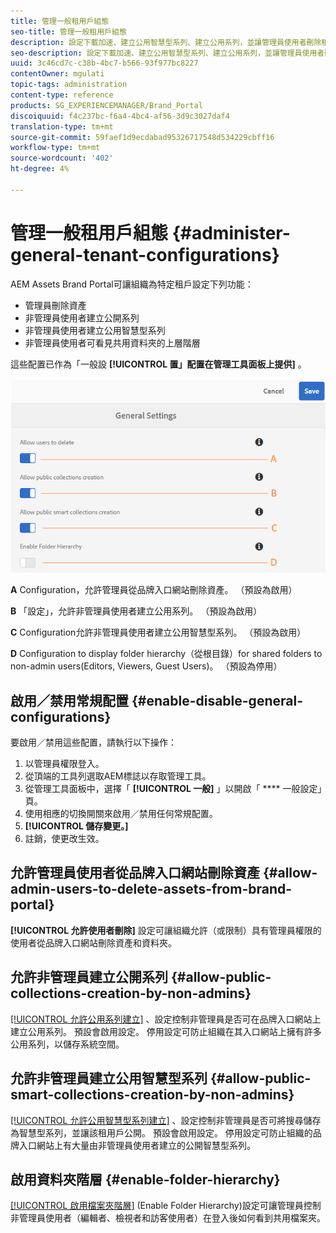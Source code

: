 ```yaml
---
title: 管理一般租用戶組態
seo-title: 管理一般租用戶組態
description: 設定下載加速、建立公用智慧型系列、建立公用系列，並讓管理員使用者刪除租戶上的資產。
seo-description: 設定下載加速、建立公用智慧型系列、建立公用系列，並讓管理員使用者刪除租戶上的資產。
uuid: 3c46cd7c-c38b-4bc7-b566-93f977bc8227
contentOwner: mgulati
topic-tags: administration
content-type: reference
products: SG_EXPERIENCEMANAGER/Brand_Portal
discoiquuid: f4c237bc-f6a4-4bc4-af56-3d9c3027daf4
translation-type: tm+mt
source-git-commit: 59faef1d9ecdabad95326717548d534229cbff16
workflow-type: tm+mt
source-wordcount: '402'
ht-degree: 4%

---
```



# 管理一般租用戶組態 {#administer-general-tenant-configurations}

AEM Assets Brand Portal可讓組織為特定租戶設定下列功能：

* 管理員刪除資產
* 非管理員使用者建立公開系列
* 非管理員使用者建立公用智慧型系列
* 非管理員使用者可看見共用資料夾的上層階層

這些配置已作為「一般設 **[!UICONTROL 置」配置在管理工具面板上提供]** 。

![](assets/general-config.png)

**A** Configuration，允許管理員從品牌入口網站刪除資產。 （預設為啟用）

**B** 「設定」，允許非管理員使用者建立公用系列。 （預設為啟用）

**C** Configuration允許非管理員使用者建立公用智慧型系列。 （預設為啟用）

**D** Configuration to display folder hierarchy（從根目錄）for shared folders to non-admin users(Editors, Viewers, Guest Users)。 （預設為停用）

## 啟用／禁用常規配置 {#enable-disable-general-configurations}

要啟用／禁用這些配置，請執行以下操作：

1. 以管理員權限登入。
1. 從頂端的工具列選取AEM標誌以存取管理工具。
1. 從管理工具面板中，選擇「 **[!UICONTROL 一般]** 」以開啟「 **** 一般設定」頁。
1. 使用相應的切換開關來啟用／禁用任何常規配置。
1. **[!UICONTROL 儲存變更。]**
1. 註銷，使更改生效。

## 允許管理員使用者從品牌入口網站刪除資產 {#allow-admin-users-to-delete-assets-from-brand-portal}

**[!UICONTROL 允許使用者刪除]** 設定可讓組織允許（或限制）具有管理員權限的使用者從品牌入口網站刪除資產和資料夾。

## 允許非管理員建立公開系列 {#allow-public-collections-creation-by-non-admins}

[[!UICONTROL 允許公用系列建立]](../using/brand-portal-share-collection.md#main-pars-text-1915052376) 、設定控制非管理員是否可在品牌入口網站上建立公用系列。 預設會啟用設定。 停用設定可防止組織在其入口網站上擁有許多公用系列，以儲存系統空間。

## 允許非管理員建立公用智慧型系列 {#allow-public-smart-collections-creation-by-non-admins}

[[!UICONTROL 允許公用智慧型系列建立]](../using/brand-portal-searching.md#main-pars-header-500620467) 、設定控制非管理員是否可將搜尋儲存為智慧型系列，並讓該租用戶公開。 預設會啟用設定。 停用設定可防止組織的品牌入口網站上有大量由非管理員使用者建立的公開智慧型系列。

<!-- 
## Allow download acceleration {#allow-download-acceleration}

[[!UICONTROL Allow download acceleration]](../using/accelerated-download.md) configuration lets the organizations to allow accelerated downloads of assets from Brand Portal and shared links, by integrating with IBM Aspera Connect that is an install-on-demand application. The application uses proprietary technology to remove TCP overheads.
-->

## 啟用資料夾階層 {#enable-folder-hierarchy}

[[!UICONTROL 啟用檔案夾階層]](../using/brand-portal-sharing-folders.md#non-admin-user-access-to-shared-folders) (Enable Folder Hierarchy)設定可讓管理員控制非管理員使用者（編輯者、檢視者和訪客使用者）在登入後如何看到共用檔案夾。
